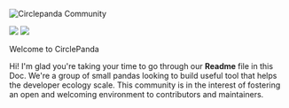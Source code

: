 ![Circlepanda Community](https://raw.githubusercontent.com/CirclepandaLab/circlepanda-docs/master/Logo/logo1.png)

![](https://img.shields.io/github/tag/pandao/editor.md.svg) 
![](https://img.shields.io/github/release/pandao/editor.md.svg) 

Welcome to CirclePanda

Hi! I'm glad you're taking your time to go through our **Readme** file in this Doc. We're a group of small pandas looking to build useful tool that helps the developer ecology scale. This community is in the interest of fostering an open and welcoming environment to contributors and maintainers.








